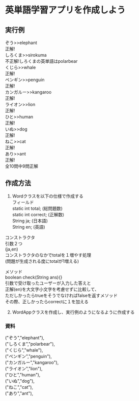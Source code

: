# 英単語学習アプリを作成しよう

## 実行例
ぞう>>elephant   
正解!   
しろくま>>sirokuma  
不正解!しろくまの英単語はpolarbear  
くじら>>whale  
正解!  
ペンギン>>penguin  
正解!  
カンガルー>>kangaroo  
正解!  
ライオン>>lion  
正解!  
ひと>>human  
正解!  
いぬ>>dog  
正解!  
ねこ>>cat  
正解!  
あり>>ant  
正解!  
全10問中9問正解

## 作成方法

1. Wordクラスを以下の仕様で作成する  
フィールド	  
static int total; (総問題数)  
static int correct; (正解数)  
String ja; (日本語)	  
String en; (英語)	   

コンストラクタ    
引数２つ   
(ja,en)    
コンストラクタのなかでtotalを１増やす処理  
(問題が生成される度にtotalが1増える)  

メソッド   
boolean check(String ans){}    
引数で受け取ったユーザーが入力した答えと    
正解(en)を大文字小文字を考慮せずに比較して、    
ただしかったらtrueをそうでなければfalseを返すメソッド    
その際、正しかったらcorrectに１を加える    

2. WordAppクラスを作成し、実行例のようになるように作成する

### 資料
("ぞう","elephant"),  
("しろくま","polarbear"),  
("くじら","whale"),  
("ペンギン","penguin"),  
("カンガルー","kangaroo"),  
("ライオン","lion"),  
("ひと","human"),  
("いぬ","dog"),  
("ねこ","cat"),  
("あり","ant"),  
